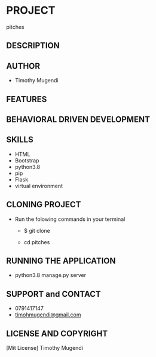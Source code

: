 # PROJECT
pitches

## DESCRIPTION



## AUTHOR

* Timothy Mugendi

## FEATURES



## BEHAVIORAL DRIVEN DEVELOPMENT

## SKILLS
* HTML
* Bootstrap
* python3.8
* pip
* Flask
* virtual environment


## CLONING PROJECT

* Run the folowing commands in your terminal
    * $ git clone 

    * cd pitches

## RUNNING THE APPLICATION

 * python3.8 manage.py server

 ## SUPPORT and CONTACT
 * 0791417147
 * timohmugendi@gmail.com

 ## LICENSE AND COPYRIGHT
[Mit License] Timothy Mugendi
